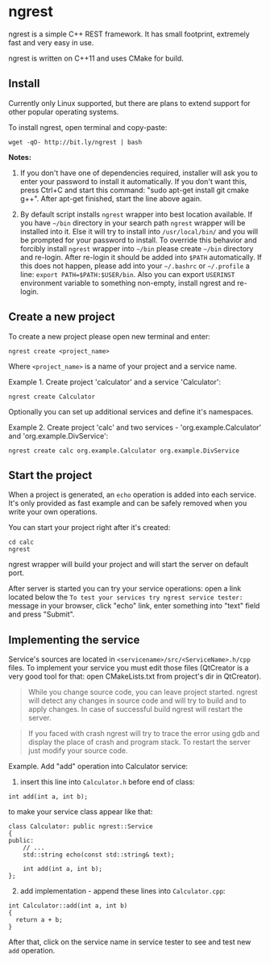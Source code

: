 # ngrest

ngrest is a simple C++ REST framework. It has small footprint, extremely fast and very easy in use.

ngrest is written on C++11 and uses CMake for build.

## Install

Currently only Linux supported, but there are plans to extend support for other popular operating systems.

To install ngrest, open terminal and copy-paste:

`wget -qO- http://bit.ly/ngrest | bash`


**Notes:**

1. If you don't have one of dependencies required, installer will ask you to enter your password to install it automatically. If you don't want this, press Ctrl+C and start this command: "sudo apt-get install git cmake g++". After apt-get finished, start the line above again.

2. By default script installs `ngrest` wrapper into best location available. If you have `~/bin` directory in your search path `ngrest` wrapper will be installed into it. Else it will try to install into `/usr/local/bin/` and you will be prompted for your password to install. To override this behavior and forcibly install `ngrest` wrapper into `~/bin` please create `~/bin` directory and re-login. After re-login it should be added into `$PATH` automatically. If this does not happen, please add into your `~/.bashrc` or `~/.profile` a line: `export PATH=$PATH:$USER/bin`. Also you can export `USERINST` environment variable to something non-empty, install ngrest and re-login.

## Create a new project

To create a new project please open new terminal and enter:

`ngrest create <project_name>`

Where `<project_name>` is a name of your project and a service name.

Example 1. Create project 'calculator' and a service 'Calculator':

`ngrest create Calculator`

Optionally you can set up additional services and define it's namespaces.

Example 2. Create project 'calc' and two services - 'org.example.Calculator' and 'org.example.DivService':

`ngrest create calc org.example.Calculator org.example.DivService`

## Start the project

When a project is generated, an `echo` operation is added into each service. It's only provided as fast example and can be safely removed when you write your own operations.

You can start your project right after it's created:

```
cd calc
ngrest
```

ngrest wrapper will build your project and will start the server on default port.

After server is started you can try your service operations: open a link located below the `To test your services try ngrest service tester:` message in your browser, click "echo" link, enter something into "text" field and press "Submit".


## Implementing the service

Service's sources are located in `<servicename>/src/<ServiceName>.h/cpp` files. To implement your service you must edit those files (QtCreator is a very good tool for that: open CMakeLists.txt from project's dir in QtCreator).

> While you change source code, you can leave project started. ngrest will detect any changes in source code and will try to build and to apply changes. In case of successful build ngrest will restart the server.

> If you faced with crash ngrest will try to trace the error using gdb and display the place of crash and program stack. To restart the server just modify your source code.

Example. Add "add" operation into Calculator service:

1) insert this line into `Calculator.h` before end of class:

`int add(int a, int b);`

to make your service class appear like that:

```
class Calculator: public ngrest::Service
{
public:
    // ...
    std::string echo(const std::string& text);

    int add(int a, int b);
};
```

2) add implementation - append these lines into `Calculator.cpp`:

```
int Calculator::add(int a, int b)
{
  return a + b;
}
```

After that, click on the service name in service tester to see and test new `add` operation.
